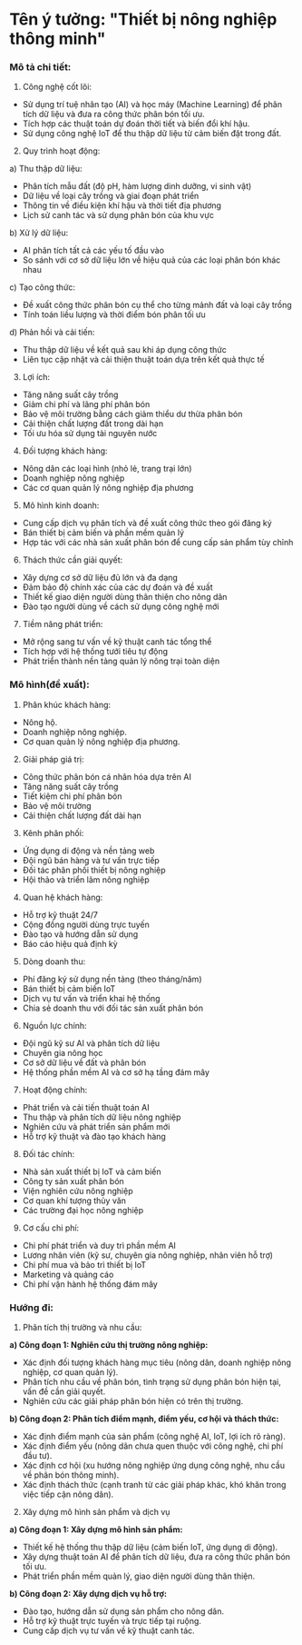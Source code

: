 # Tên ý tưởng: "Thiết bị nông nghiệp thông minh"

### Mô tả chi tiết:
1) Công nghệ cốt lõi:
- Sử dụng trí tuệ nhân tạo (AI) và học máy (Machine Learning) để phân tích dữ liệu và đưa ra công thức phân bón tối ưu.
- Tích hợp các thuật toán dự đoán thời tiết và biến đổi khí hậu.
- Sử dụng công nghệ IoT để thu thập dữ liệu từ cảm biến đặt trong đất.
  
2) Quy trình hoạt động:

a) Thu thập dữ liệu:
- Phân tích mẫu đất (độ pH, hàm lượng dinh dưỡng, vi sinh vật)
- Dữ liệu về loại cây trồng và giai đoạn phát triển
- Thông tin về điều kiện khí hậu và thời tiết địa phương
- Lịch sử canh tác và sử dụng phân bón của khu vực

b) Xử lý dữ liệu:
- AI phân tích tất cả các yếu tố đầu vào
- So sánh với cơ sở dữ liệu lớn về hiệu quả của các loại phân bón khác nhau

c) Tạo công thức:
- Đề xuất công thức phân bón cụ thể cho từng mảnh đất và loại cây trồng
- Tính toán liều lượng và thời điểm bón phân tối ưu

d) Phản hồi và cải tiến:
- Thu thập dữ liệu về kết quả sau khi áp dụng công thức
- Liên tục cập nhật và cải thiện thuật toán dựa trên kết quả thực tế
  
3) Lợi ích:
- Tăng năng suất cây trồng
- Giảm chi phí và lãng phí phân bón
- Bảo vệ môi trường bằng cách giảm thiểu dư thừa phân bón
- Cải thiện chất lượng đất trong dài hạn
- Tối ưu hóa sử dụng tài nguyên nước
  
4) Đối tượng khách hàng:
- Nông dân các loại hình (nhỏ lẻ, trang trại lớn)
- Doanh nghiệp nông nghiệp
- Các cơ quan quản lý nông nghiệp địa phương

5) Mô hình kinh doanh:
- Cung cấp dịch vụ phân tích và đề xuất công thức theo gói đăng ký
- Bán thiết bị cảm biến và phần mềm quản lý
- Hợp tác với các nhà sản xuất phân bón để cung cấp sản phẩm tùy chỉnh

6) Thách thức cần giải quyết:
- Xây dựng cơ sở dữ liệu đủ lớn và đa dạng
- Đảm bảo độ chính xác của các dự đoán và đề xuất
- Thiết kế giao diện người dùng thân thiện cho nông dân
- Đào tạo người dùng về cách sử dụng công nghệ mới

7) Tiềm năng phát triển:
- Mở rộng sang tư vấn về kỹ thuật canh tác tổng thể
- Tích hợp với hệ thống tưới tiêu tự động
- Phát triển thành nền tảng quản lý nông trại toàn diện

### Mô hình(đề xuất):

1) Phân khúc khách hàng:
- Nông hộ.
- Doanh nghiệp nông nghiệp.
- Cơ quan quản lý nông nghiệp địa phương.
2) Giải pháp giá trị:
- Công thức phân bón cá nhân hóa dựa trên AI
- Tăng năng suất cây trồng
- Tiết kiệm chi phí phân bón
- Bảo vệ môi trường
- Cải thiện chất lượng đất dài hạn
3) Kênh phân phối:
- Ứng dụng di động và nền tảng web
- Đội ngũ bán hàng và tư vấn trực tiếp
- Đối tác phân phối thiết bị nông nghiệp
- Hội thảo và triển lãm nông nghiệp
4) Quan hệ khách hàng:
- Hỗ trợ kỹ thuật 24/7
- Cộng đồng người dùng trực tuyến
- Đào tạo và hướng dẫn sử dụng
- Báo cáo hiệu quả định kỳ
5) Dòng doanh thu:
- Phí đăng ký sử dụng nền tảng (theo tháng/năm)
- Bán thiết bị cảm biến IoT
- Dịch vụ tư vấn và triển khai hệ thống
- Chia sẻ doanh thu với đối tác sản xuất phân bón
6) Nguồn lực chính:
- Đội ngũ kỹ sư AI và phân tích dữ liệu
- Chuyên gia nông học
- Cơ sở dữ liệu về đất và phân bón
- Hệ thống phần mềm AI và cơ sở hạ tầng đám mây
7) Hoạt động chính:
- Phát triển và cải tiến thuật toán AI
- Thu thập và phân tích dữ liệu nông nghiệp
- Nghiên cứu và phát triển sản phẩm mới
- Hỗ trợ kỹ thuật và đào tạo khách hàng
8) Đối tác chính:
- Nhà sản xuất thiết bị IoT và cảm biến
- Công ty sản xuất phân bón
- Viện nghiên cứu nông nghiệp
- Cơ quan khí tượng thủy văn
- Các trường đại học nông nghiệp
9) Cơ cấu chi phí:
- Chi phí phát triển và duy trì phần mềm AI
- Lương nhân viên (kỹ sư, chuyên gia nông nghiệp, nhân viên hỗ trợ)
- Chi phí mua và bảo trì thiết bị IoT
- Marketing và quảng cáo
- Chi phí vận hành hệ thống đám mây


### Hướng đi:
1) Phân tích thị trường và nhu cầu:
   
  **a) Công đoạn 1: Nghiên cứu thị trường nông nghiệp:**
  - Xác định đối tượng khách hàng mục tiêu (nông dân, doanh nghiệp nông nghiệp, cơ quan quản lý).
  - Phân tích nhu cầu về phân bón, tình trạng sử dụng phân bón hiện tại, vấn đề cần giải quyết.
  - Nghiên cứu các giải pháp phân bón hiện có trên thị trường.

  **b) Công đoạn 2: Phân tích điểm mạnh, điểm yếu, cơ hội và thách thức:**
  - Xác định điểm mạnh của sản phẩm (công nghệ AI, IoT, lợi ích rõ ràng).
  - Xác định điểm yếu (nông dân chưa quen thuộc với công nghệ, chi phí đầu tư).
  - Xác định cơ hội (xu hướng nông nghiệp ứng dụng công nghệ, nhu cầu về phân bón thông minh).
  - Xác định thách thức (cạnh tranh từ các giải pháp khác, khó khăn trong việc tiếp cận nông dân).

2) Xây dựng mô hình sản phẩm và dịch vụ
   
**a) Công đoạn 1: Xây dựng mô hình sản phẩm:**
- Thiết kế hệ thống thu thập dữ liệu (cảm biến IoT, ứng dụng di động).
- Xây dựng thuật toán AI để phân tích dữ liệu, đưa ra công thức phân bón tối ưu.
- Phát triển phần mềm quản lý, giao diện người dùng thân thiện.

**b) Công đoạn 2: Xây dựng dịch vụ hỗ trợ:**
- Đào tạo, hướng dẫn sử dụng sản phẩm cho nông dân.
- Hỗ trợ kỹ thuật trực tuyến và trực tiếp tại ruộng.
- Cung cấp dịch vụ tư vấn về kỹ thuật canh tác.
